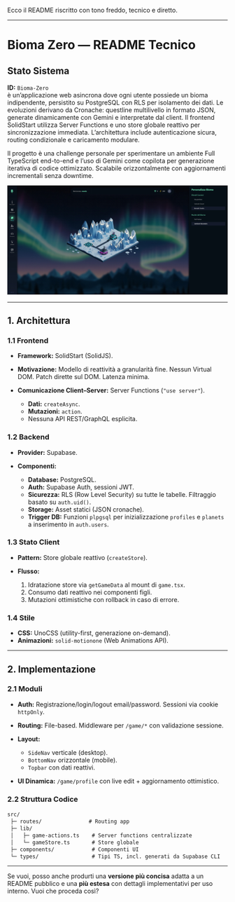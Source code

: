 Ecco il README riscritto con tono freddo, tecnico e diretto.

---

# Bioma Zero — README Tecnico

## Stato Sistema

**ID:** `Bioma-Zero`  
è un’applicazione web asincrona dove ogni utente possiede un bioma indipendente, persistito su PostgreSQL con RLS per isolamento dei dati. Le evoluzioni derivano da Cronache: questline multilivello in formato JSON, generate dinamicamente con Gemini e interpretate dal client. Il frontend SolidStart utilizza Server Functions e uno store globale reattivo per sincronizzazione immediata. L’architettura include autenticazione sicura, routing condizionale e caricamento modulare. 

Il progetto è una challenge personale per sperimentare un ambiente Full TypeScript end-to-end e l’uso di Gemini come copilota per generazione iterativa di codice ottimizzato. Scalabile orizzontalmente con aggiornamenti incrementali senza downtime.

![alt text](public/screenshot.jpeg)

---

## 1. Architettura

### 1.1 Frontend

* **Framework:** SolidStart (SolidJS).
* **Motivazione:** Modello di reattività a granularità fine. Nessun Virtual DOM. Patch dirette sul DOM. Latenza minima.
* **Comunicazione Client–Server:** Server Functions (`"use server"`).

  * **Dati:** `createAsync`.
  * **Mutazioni:** `action`.
  * Nessuna API REST/GraphQL esplicita.

### 1.2 Backend

* **Provider:** Supabase.
* **Componenti:**

  * **Database:** PostgreSQL.
  * **Auth:** Supabase Auth, sessioni JWT.
  * **Sicurezza:** RLS (Row Level Security) su tutte le tabelle. Filtraggio basato su `auth.uid()`.
  * **Storage:** Asset statici (JSON cronache).
  * **Trigger DB:** Funzioni `plpgsql` per inizializzazione `profiles` e `planets` a inserimento in `auth.users`.

### 1.3 Stato Client

* **Pattern:** Store globale reattivo (`createStore`).
* **Flusso:**

  1. Idratazione store via `getGameData` al mount di `game.tsx`.
  2. Consumo dati reattivo nei componenti figli.
  3. Mutazioni ottimistiche con rollback in caso di errore.

### 1.4 Stile

* **CSS:** UnoCSS (utility-first, generazione on-demand).
* **Animazioni:** `solid-motionone` (Web Animations API).

---

## 2. Implementazione

### 2.1 Moduli

* **Auth:** Registrazione/login/logout email/password. Sessioni via cookie `httpOnly`.
* **Routing:** File-based. Middleware per `/game/*` con validazione sessione.
* **Layout:**

  * `SideNav` verticale (desktop).
  * `BottomNav` orizzontale (mobile).
  * `Topbar` con dati reattivi.
* **UI Dinamica:** `/game/profile` con live edit + aggiornamento ottimistico.

### 2.2 Struttura Codice

```
src/
 ├─ routes/               # Routing app
 ├─ lib/
 │   ├─ game-actions.ts    # Server functions centralizzate
 │   └─ gameStore.ts       # Store globale
 ├─ components/            # Componenti UI
 └─ types/                 # Tipi TS, incl. generati da Supabase CLI
```

---

Se vuoi, posso anche produrti una **versione più concisa** adatta a un README pubblico e una **più estesa** con dettagli implementativi per uso interno. Vuoi che proceda così?

